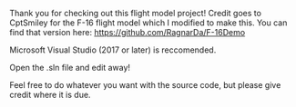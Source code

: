 Thank you for checking out this flight model project!
Credit goes to CptSmiley for the F-16 flight model which I modified to make this.
You can find that version here: https://github.com/RagnarDa/F-16Demo

Microsoft Visual Studio (2017 or later) is reccomended.

Open the .sln file and edit away!

Feel free to do whatever you want with the source code, but please give credit where it is due.
